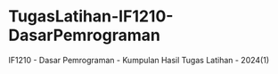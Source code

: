 # TugasLatihan-IF1210-DasarPemrograman
IF1210 - Dasar Pemrograman - Kumpulan Hasil Tugas Latihan - 2024(1)
